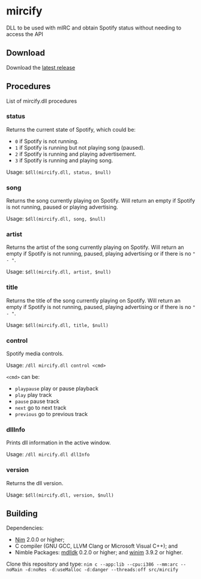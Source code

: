 # mircify
DLL to be used with mIRC and obtain Spotify status without needing to access the API

## Download
Download the [latest release](releases/latest)

## Procedures
List of mircify.dll procedures

### status
Returns the current state of Spotify, which could be:
- `0` if Spotify is not running.
- `1` if Spotify is running but not playing song (paused).
- `2` if Spotify is running and playing advertisement.
- `3` if Spotify is running and playing song.

Usage: `$dll(mircify.dll, status, $null)`

### song
Returns the song currently playing on Spotify. Will return an empty if Spotify is not running, paused or playing advertising.

Usage: `$dll(mircify.dll, song, $null)`

### artist
Returns the artist of the song currently playing on Spotify. Will return an empty if Spotify is not running, paused, playing advertising or if there is no `" - "`.

Usage: `$dll(mircify.dll, artist, $null)`

### title
Returns the title of the song currently playing on Spotify. Will return an empty if Spotify is not running, paused, playing advertising or if there is no `" - "`.

Usage: `$dll(mircify.dll, title, $null)`

### control
Spotify media controls.

Usage: `/dll mircify.dll control <cmd>`

`<cmd>` can be:
- `playpause` play or pause playback
- `play` play track
- `pause` pause track
- `next` go to next track
- `previous` go to previous track

### dllInfo
Prints dll information in the active window.

Usage: `/dll mircify.dll dllInfo`

### version
Returns the dll version.

Usage: `$dll(mircify.dll, version, $null)`

## Building
Dependencies:
- [Nim](https://nim-lang.org/) 2.0.0 or higher;
- C compiler (GNU GCC, LLVM Clang or Microsoft Visual C++); and
- Nimble Packages: [mdlldk](https://github.com/rockcavera/nim-mdlldk) 0.2.0 or higher; and [winim](https://github.com/khchen/winim) 3.9.2 or higher.

Clone this repository and type: `nim c --app:lib --cpu:i386 --mm:arc --noMain -d:noRes -d:useMalloc -d:danger --threads:off src/mircify`
